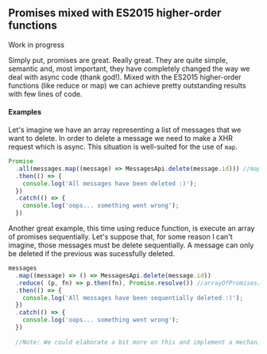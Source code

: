 ## Promises mixed with ES2015 higher-order functions

Work in progress

Simply put, promises are great. Really great. They are quite simple, semantic and,  most important, they have completely changed the way we deal with async code (thank god!).
Mixed with the ES2015 higher-order functions (like reduce or map) we can achieve pretty outstanding results with few lines of code.

#### Examples

Let's imagine we have an array representing a list of messages that we want to delete. In order to delete a message we need to make a XHR request which is async.
This situation is well-suited for the use of `map`. 

```javascript
Promise
  .all(messages.map((message) => MessagesApi.delete(message.id))) //map creates an array of promises
  .then(() => {
    console.log('All messages have been deleted :)');
  })
  .catch(() => {
    console.log('oops... something went wrong');
  })
```

Another great example, this time using reduce function, is execute an array of promises sequentially. 
Let's suppose that, for some reason I can't imagine, those messages must be delete sequentially. A message can only be deleted if the previous was sucessfully deleted.

```javascript
messages
  .map((message) => () => MessagesApi.delete(message.id))
  .reduce( (p, fn) => p.then(fn), Promise.resolve()) //arrayOfPromises[0].then(arrayOfPromises[1]).then(arrayOfPromises[2])....then(arrayOfPromises[n-1])
  .then(() => {
    console.log('All messages have been sequentially deleted :)');
  })
  .catch(() => {
    console.log('oops... something went wrong');
  })
  
  //Note: We could elaborate a bit more on this and implement a mechanism to know which promises have failed and which were successfull but that's the idea of this post.
```

